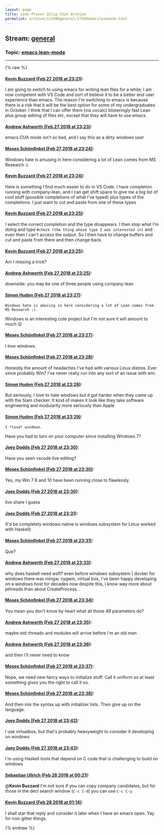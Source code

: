 ```yaml
---
layout: page
title: Lean Prover Zulip Chat Archive 
permalink: archive/113488general/27580emacsleanmode.html
---
```


## Stream: [general](index.html)
### Topic: [emacs lean-mode](27580emacsleanmode.html)

---


{% raw %}
#### [ Kevin Buzzard (Feb 27 2018 at 23:21)](https://leanprover.zulipchat.com/#narrow/stream/113488-general/topic/emacs%20lean-mode/near/123062251):
I am going to switch to using emacs for writing lean files for a while; I am now competent with VS Code and sort of believe it to be a better end user experience than emacs. The reason I'm switching to emacs is because there is a risk that it will be the best option for some of my undergraduates in October. I think that I can offer them (via cocalc) blisteringly fast Lean plus group editing of files etc, except that they will have to use emacs.

#### [ Andrew Ashworth (Feb 27 2018 at 23:23)](https://leanprover.zulipchat.com/#narrow/stream/113488-general/topic/emacs%20lean-mode/near/123062321):
emacs CUA mode isn't so bad, and I say this as a dirty windows user

#### [ Moses Schönfinkel (Feb 27 2018 at 23:24)](https://leanprover.zulipchat.com/#narrow/stream/113488-general/topic/emacs%20lean-mode/near/123062380):
Windows hate is amusing in here considering a lot of Lean comes from MS Research :).

#### [ Kevin Buzzard (Feb 27 2018 at 23:24)](https://leanprover.zulipchat.com/#narrow/stream/113488-general/topic/emacs%20lean-mode/near/123062386):
Here is something I find much easier to do in VS Code. I have completion running with company-lean, and I can get shift space to give me a big list of cool stuff (possible completions of what I've typed) plus types of the completions. I just want to cut and paste from one of these types

#### [ Kevin Buzzard (Feb 27 2018 at 23:25)](https://leanprover.zulipchat.com/#narrow/stream/113488-general/topic/emacs%20lean-mode/near/123062403):
I select the correct completion and the type disappears. I then stop what I'm doing and type `#check (the thing whose type I was interested in)` and even then I can't access the output. So I then have to change buffers and cut and paste from there and then change back.

#### [ Kevin Buzzard (Feb 27 2018 at 23:25)](https://leanprover.zulipchat.com/#narrow/stream/113488-general/topic/emacs%20lean-mode/near/123062405):
Am I missing a trick?

#### [ Andrew Ashworth (Feb 27 2018 at 23:25)](https://leanprover.zulipchat.com/#narrow/stream/113488-general/topic/emacs%20lean-mode/near/123062406):
downside: you may be one of three people using company-lean

#### [ Simon Hudon (Feb 27 2018 at 23:27)](https://leanprover.zulipchat.com/#narrow/stream/113488-general/topic/emacs%20lean-mode/near/123062497):
```quote
Windows hate is amusing in here considering a lot of Lean comes from MS Research :).
```
Windows is an interesting cute project but I'm not sure it will amount to much :stuck_out_tongue:

#### [ Moses Schönfinkel (Feb 27 2018 at 23:27)](https://leanprover.zulipchat.com/#narrow/stream/113488-general/topic/emacs%20lean-mode/near/123062503):
I *love* windows.

#### [ Moses Schönfinkel (Feb 27 2018 at 23:28)](https://leanprover.zulipchat.com/#narrow/stream/113488-general/topic/emacs%20lean-mode/near/123062551):
Honestly the amount of headaches I've had with various Linux distros. Ever since probably Win7 I've never really run into any sort of an issue with win.

#### [ Simon Hudon (Feb 27 2018 at 23:28)](https://leanprover.zulipchat.com/#narrow/stream/113488-general/topic/emacs%20lean-mode/near/123062555):
But seriously, I love to hate windows but it got harder when they came up with the Slam checker. It kind of makes it look like they take software engineering and modularity more seriously than Apple

#### [ Simon Hudon (Feb 27 2018 at 23:29)](https://leanprover.zulipchat.com/#narrow/stream/113488-general/topic/emacs%20lean-mode/near/123062569):
```quote
I *love* windows.
```
Have you had to turn on your computer since installing Windows 7?

#### [ Joey Dodds (Feb 27 2018 at 23:30)](https://leanprover.zulipchat.com/#narrow/stream/113488-general/topic/emacs%20lean-mode/near/123062576):
Have you seen vscode live editing?

#### [ Moses Schönfinkel (Feb 27 2018 at 23:30)](https://leanprover.zulipchat.com/#narrow/stream/113488-general/topic/emacs%20lean-mode/near/123062577):
Yes, my Win 7 8 and 10 have been running close to flawlessly.

#### [ Joey Dodds (Feb 27 2018 at 23:30)](https://leanprover.zulipchat.com/#narrow/stream/113488-general/topic/emacs%20lean-mode/near/123062625):
live share I guess

#### [ Joey Dodds (Feb 27 2018 at 23:31)](https://leanprover.zulipchat.com/#narrow/stream/113488-general/topic/emacs%20lean-mode/near/123062650):
(I'd be completely windows native is windows subsystem for Linux worked with Haskell)

#### [ Moses Schönfinkel (Feb 27 2018 at 23:31)](https://leanprover.zulipchat.com/#narrow/stream/113488-general/topic/emacs%20lean-mode/near/123062658):
Que?

#### [ Andrew Ashworth (Feb 27 2018 at 23:33)](https://leanprover.zulipchat.com/#narrow/stream/113488-general/topic/emacs%20lean-mode/near/123062723):
why does haskell need wsfl? 
even before windows subsystem | docker for windows there was mingw, cygwin, virtual box, i've been happy developing on a windows host for decades now
despite this, i know way more about pthreads than about CreateProcess...

#### [ Moses Schönfinkel (Feb 27 2018 at 23:34)](https://leanprover.zulipchat.com/#narrow/stream/113488-general/topic/emacs%20lean-mode/near/123062780):
You mean you don't know by heart what all those 49 parameters do?

#### [ Andrew Ashworth (Feb 27 2018 at 23:35)](https://leanprover.zulipchat.com/#narrow/stream/113488-general/topic/emacs%20lean-mode/near/123062796):
maybe std::threads and modules will arrive before i'm an old man

#### [ Andrew Ashworth (Feb 27 2018 at 23:36)](https://leanprover.zulipchat.com/#narrow/stream/113488-general/topic/emacs%20lean-mode/near/123062837):
and then i'll never need to know

#### [ Moses Schönfinkel (Feb 27 2018 at 23:37)](https://leanprover.zulipchat.com/#narrow/stream/113488-general/topic/emacs%20lean-mode/near/123062858):
Nope, we need new fancy ways to initialize stuff. Call it uniform so at least something gives you the right to call it so.

#### [ Moses Schönfinkel (Feb 27 2018 at 23:38)](https://leanprover.zulipchat.com/#narrow/stream/113488-general/topic/emacs%20lean-mode/near/123062891):
And then mix the syntax up with initializer lists. Then give up on the language.

#### [ Joey Dodds (Feb 27 2018 at 23:42)](https://leanprover.zulipchat.com/#narrow/stream/113488-general/topic/emacs%20lean-mode/near/123063046):
I use virtualbox, but that's probably heavyweight to consider it developing on windows

#### [ Joey Dodds (Feb 27 2018 at 23:43)](https://leanprover.zulipchat.com/#narrow/stream/113488-general/topic/emacs%20lean-mode/near/123063070):
I'm using Haskell tools that depend on C code that is challenging to build on windows

#### [ Sebastian Ullrich (Feb 28 2018 at 00:21)](https://leanprover.zulipchat.com/#narrow/stream/113488-general/topic/emacs%20lean-mode/near/123064520):
@**Kevin Buzzard** I'm not sure if you can copy company candidates, but for those in the decl search window (`C-c C-d`) you can use `C-c C-y`.

#### [ Kevin Buzzard (Feb 28 2018 at 01:14)](https://leanprover.zulipchat.com/#narrow/stream/113488-general/topic/emacs%20lean-mode/near/123066283):
I shall star that reply and consider it later when I have an emacs open. Yay for non-gitter things.


{% endraw %}
